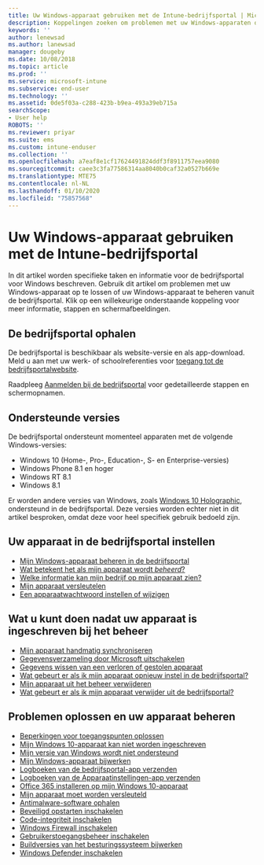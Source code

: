 ```yaml
---
title: Uw Windows-apparaat gebruiken met de Intune-bedrijfsportal | Microsoft Docs
description: Koppelingen zoeken om problemen met uw Windows-apparaten op te lossen of uw Windows-apparaten te beheren via de bedrijfsportal-app
keywords: ''
author: lenewsad
ms.author: lanewsad
manager: dougeby
ms.date: 10/08/2018
ms.topic: article
ms.prod: ''
ms.service: microsoft-intune
ms.subservice: end-user
ms.technology: ''
ms.assetid: 0de5f03a-c288-423b-b9ea-493a39eb715a
searchScope:
- User help
ROBOTS: ''
ms.reviewer: priyar
ms.suite: ems
ms.custom: intune-enduser
ms.collection: ''
ms.openlocfilehash: a7eaf8e1cf17624491824ddf3f8911757eea9080
ms.sourcegitcommit: caee3c3fa77586314aa8040b0caf32a0527b669e
ms.translationtype: MTE75
ms.contentlocale: nl-NL
ms.lasthandoff: 01/10/2020
ms.locfileid: "75857568"
---
```

# <a name="using-your-windows-device-with-intune-company-portal"></a>Uw Windows-apparaat gebruiken met de Intune-bedrijfsportal

In dit artikel worden specifieke taken en informatie voor de bedrijfsportal voor Windows beschreven. Gebruik dit artikel om problemen met uw Windows-apparaat op te lossen of uw Windows-apparaat te beheren vanuit de bedrijfsportal. Klik op een willekeurige onderstaande koppeling voor meer informatie, stappen en schermafbeeldingen.  

## <a name="how-to-get-company-portal"></a>De bedrijfsportal ophalen
De bedrijfsportal is beschikbaar als website-versie en als app-download. Meld u aan met uw werk- of schoolreferenties voor [toegang tot de bedrijfsportalwebsite](https://go.microsoft.com/fwlink/?linkid=2010980).  

Raadpleeg [Aanmelden bij de bedrijfsportal](https://docs.microsoft.com/intune-user-help/sign-in-to-the-company-portal) voor gedetailleerde stappen en schermopnamen.

## <a name="supported-versions"></a>Ondersteunde versies

De bedrijfsportal ondersteunt momenteel apparaten met de volgende Windows-versies:

* Windows 10 (Home-, Pro-, Education-, S- en Enterprise-versies)
* Windows Phone 8.1 en hoger
* Windows RT 8.1
* Windows 8.1

Er worden andere versies van Windows, zoals [Windows 10 Holographic](https://www.microsoft.com/hololens), ondersteund in de bedrijfsportal. Deze versies worden echter niet in dit artikel besproken, omdat deze voor heel specifiek gebruik bedoeld zijn.

## <a name="set-up-your-device-in-the-company-portal"></a>Uw apparaat in de bedrijfsportal instellen
- [Mijn Windows-apparaat beheren in de bedrijfsportal](windows-enrollment-company-portal.md)  
- [Wat betekent het als mijn apparaat wordt *beheerd*?](what-happens-if-you-install-the-company-portal-app-and-enroll-your-device-in-intune-windows.md)
- [Welke informatie kan mijn bedrijf op mijn apparaat zien?](what-info-can-your-company-see-when-you-enroll-your-device-in-intune.md)
- [Mijn apparaat versleutelen](encrypt-your-device-windows.md)
- [Een apparaatwachtwoord instellen of wijzigen](set-or-change-your-password-windows.md)

## <a name="things-you-can-do-after-your-device-is-enrolled-in-management"></a>Wat u kunt doen nadat uw apparaat is ingeschreven bij het beheer
- [Mijn apparaat handmatig synchroniseren](sync-your-device-manually-windows.md)
- [Gegevensverzameling door Microsoft uitschakelen](turn-off-microsoft-usage-data-collection-windows.md)
- [Gegevens wissen van een verloren of gestolen apparaat](reset-erase-your-device-cpwebsite.md)
- [Wat gebeurt er als ik mijn apparaat opnieuw instel in de bedrijfsportal?](what-happens-if-you-reset-your-device-using-the-company-portal-windows.md)
- [Mijn apparaat uit het beheer verwijderen](unenroll-your-device-from-intune-windows.md)
- [Wat gebeurt er als ik mijn apparaat verwijder uit de bedrijfsportal?](what-happens-if-you-unenroll-your-device-from-intune-windows.md)

## <a name="troubleshoot-and-maintain-your-device"></a>Problemen oplossen en uw apparaat beheren
* [Beperkingen voor toegangspunten oplossen](resolve-access-point-restrictions.md)
* [Mijn Windows 10-apparaat kan niet worden ingeschreven](troubleshoot-your-windows-10-device-windows.md)
* [Mijn versie van Windows wordt niet ondersteund](your-windows-version-isnt-yet-supported.md)
* [Mijn Windows-apparaat bijwerken](you-need-to-update-your-windows-device.md)
* [Logboeken van de bedrijfsportal-app verzenden](send-logs-to-your-it-admin-cp-windows.md)
* [Logboeken van de Apparaatinstellingen-app verzenden](send-logs-to-your-it-admin-settings-windows.md)
* [Office 365 installeren op mijn Windows 10-apparaat](install-office-windows.md)
* [Mijn apparaat moet worden versleuteld](you-need-to-enable-windows-encryption.md)
* [Antimalware-software ophalen](your-device-needs-antimalware-software.md)
* [Beveiligd opstarten inschakelen](you-need-to-enable-secure-boot-windows.md)
* [Code-integriteit inschakelen](you-need-to-enable-code-integrity.md)
* [Windows Firewall inschakelen](you-need-to-enable-defender-firewall-windows.md)
* [Gebruikerstoegangsbeheer inschakelen](you-need-to-enable-uac-windows.md)
* [Buildversies van het besturingssysteem bijwerken](you-need-to-update-os-build-version-windows.md)
* [Windows Defender inschakelen](turn-on-defender-windows.md)
